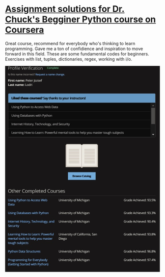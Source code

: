 # [Assignment solutions for Dr. Chuck's Begginer Python course on Coursera](https://www.coursera.org/learn/python)  
Great course, recommend for everybody who's thinking to learn programming. Gave me a ton of confidience and inspiration to move forward in this field. These are some fundamental codes for beginners.  
Exercises with list, tuples, dictionaries, regex, working with i/o.

![alt tag](https://github.com/szepnapot/repo/blob/master/coursera_assignments_python/coursera_grades.jpg)
